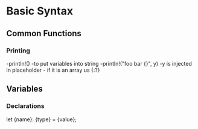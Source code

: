 # Basic Syntax

## Common Functions

### Printing
-println!()
-to put variables into string 
    -println!("foo bar {}", y)
    -y is injected in placeholder
    - if it is an array us {:?}

## Variables 

### Declarations 
let {name}: {type} = {value};